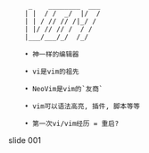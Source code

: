          _    ________  ___
        | |  / /  _/  |/  /
        | | / // // /|_/ /
        | |/ // // /  / /
        |___/___/_/  /_/

        • 神一样的编辑器

        • vi是vim的祖先

        • NeoVim是vim的`友商`

        • vim可以语法高亮, 插件, 脚本等等

        • 第一次vi/vim经历 = 重启?

















































































slide 001
